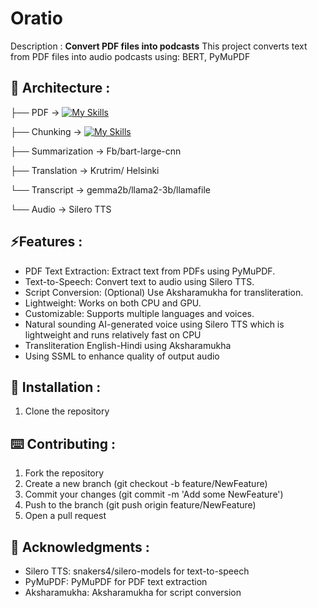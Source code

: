 # Oratio
Description : **Convert PDF files into podcasts**  This project converts text from PDF files into audio podcasts using: BERT, PyMuPDF 
## 📁 Architecture : 


├── PDF -> [![My Skills](https://skillicons.dev/icons?i=html)](https://skillicons.dev) <br>

├── Chunking -> [![My Skills](https://skillicons.dev/icons?i=python)](https://skillicons.dev) <br>

├── Summarization -> Fb/bart-large-cnn <br>

├── Translation -> Krutrim/ Helsinki <br>

└── Transcript -> gemma2b/llama2-3b/llamafile <br>

└── Audio -> Silero TTS <br>


## ⚡Features : 
- PDF Text Extraction: Extract text from PDFs using PyMuPDF.
- Text-to-Speech: Convert text to audio using Silero TTS.
- Script Conversion: (Optional) Use Aksharamukha for transliteration.
- Lightweight: Works on both CPU and GPU.
- Customizable: Supports multiple languages and voices.
- Natural sounding AI-generated voice using Silero TTS which is lightweight and runs relatively fast on CPU
- Transliteration English-Hindi using Aksharamukha 
- Using SSML to enhance quality of output audio
## 🔨 Installation : 
1. Clone the repository 
## ⌨️ Contributing : 
1. Fork the repository 
2. Create a new branch (git checkout -b feature/NewFeature)
3. Commit your changes (git commit -m 'Add some NewFeature')
4. Push to the branch (git push origin feature/NewFeature)
5. Open a pull request 
## 🤝 Acknowledgments : 
- Silero TTS: snakers4/silero-models for text-to-speech 
- PyMuPDF: PyMuPDF for PDF text extraction 
- Aksharamukha: Aksharamukha for script conversion 
